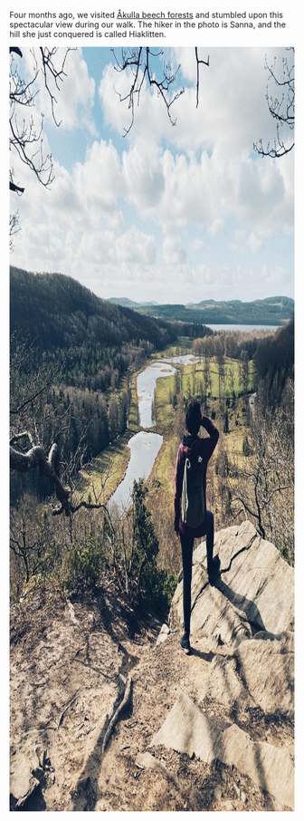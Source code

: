 ---
---

Four months ago, we visited [Åkulla beech forests](https://akullabokskogar.nu) and stumbled upon this spectacular view during our walk. The hiker in the photo is Sanna, and the hill she just conquered is called Hiaklitten.

<img src="/images/hiaklitten.jpg" alt="A nice, somewhat cloudy day. A woman looks out at a spectacular view from a hill. She observes trees, a stream, and a large body of water in the distance." width="1080" height="1350" />
